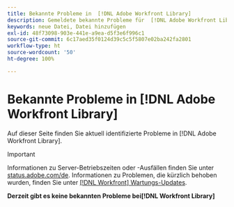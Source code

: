 ```yaml
---
title: Bekannte Probleme in  [!DNL Adobe Workfront Library]
description: Gemeldete bekannte Probleme für  [!DNL Adobe Workfront Library]
keywords: neue Datei, Datei hinzufügen
exl-id: 48f73098-903e-441e-a9ea-d5f3e6f996c1
source-git-commit: 6c17aed35f0124d39c5c5f5807e02ba242fa2801
workflow-type: ht
source-wordcount: '50'
ht-degree: 100%

---
```


# Bekannte Probleme in [!DNL Adobe Workfront Library]

Auf dieser Seite finden Sie aktuell identifizierte Probleme in [!DNL Adobe Workfront Library].

>[!IMPORTANT]
>
>Informationen zu Server-Betriebszeiten oder -Ausfällen finden Sie unter [status.adobe.com/de](https://status.adobe.com/de). Informationen zu Problemen, die kürzlich behoben wurden, finden Sie unter [[!DNL Workfront] Wartungs-Updates](../maintenance/current-updates.md).

**Derzeit gibt es keine bekannten Probleme bei[!DNL Workfront Library]**

<!--


-->
